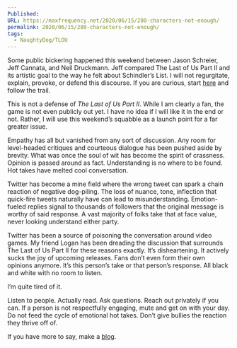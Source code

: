 ```yaml
---
Published: 
URL: https://maxfrequency.net/2020/06/15/280-characters-not-enough/
permalink: 2020/06/15/280-characters-not-enough/
tags:
  - NaughtyDog/TLOU
---
```

Some public bickering happened this weekend between Jason Schreier, Jeff Cannata, and Neil Druckmann. Jeff compared The Last of Us Part II and its artistic goal to the way he felt about Schindler’s List. I will not regurgitate, explain, provoke, or defend this discourse. If you are curious, start [here](https://twitter.com/jasonschreier/status/1271521910661287936) and follow the trail.

This is not a defense of *The Last of Us Part II*. While I am clearly a fan, the game is not even publicly out yet. I have no idea if I will like it in the end or not. Rather, I will use this weekend’s squabble as a launch point for a far greater issue.

Empathy has all but vanished from any sort of discussion. Any room for level-headed critiques and courteous dialogue has been pushed aside by brevity. What was once the soul of wit has become the spirit of crassness. Opinion is passed around as fact. Understanding is no where to be found. Hot takes have melted cool conversation.

Twitter has become a mine field where the wrong tweet can spark a chain reaction of negative dog-piling. The loss of nuance, tone, inflection that quick-fire tweets naturally have can lead to misunderstanding. Emotion-fueled replies signal to thousands of followers that the original message is worthy of said response. A vast majority of folks take that at face value, never looking understand either party.

Twitter has been a source of poisoning the conversation around video games. My friend Logan has been dreading the discussion that surrounds The Last of Us Part II for these reasons exactly. It’s disheartening. It actively sucks the joy of upcoming releases. Fans don’t even form their own opinions anymore. It’s this person’s take or that person’s response. All black and white with no room to listen.

I’m quite tired of it.

Listen to people. Actually read. Ask questions. Reach out privately if you can. If a person is not respectfully engaging, mute and get on with your day. Do not feed the cycle of emotional hot takes. Don’t give bullies the reaction they thrive off of.

If you have more to say, make a [blog](https://monkbent.net/what-is-a-blog/).